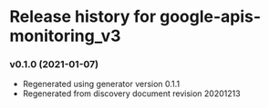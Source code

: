 # Release history for google-apis-monitoring_v3

### v0.1.0 (2021-01-07)

* Regenerated using generator version 0.1.1
* Regenerated from discovery document revision 20201213

